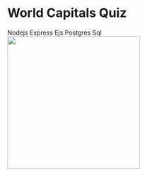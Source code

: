 <h1>World Capitals Quiz</h1>
<span>Nodejs Express Ejs Postgres Sql</span>
<br>
<img src="https://github.com/user-attachments/assets/72294765-8a97-4467-a3c2-fa231651d17d" width="300" />
